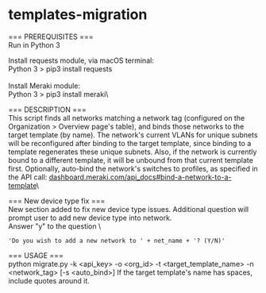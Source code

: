 # templates-migration

=== PREREQUISITES ===\
Run in Python 3

Install requests module, via macOS terminal:\
Python 3 > pip3 install requests\
\
Install Meraki module:\
Python 3 > pip3 install meraki\

=== DESCRIPTION ===\
This script finds all networks matching a network tag (configured on the Organization > Overview page's table), and binds those networks to the target template (by name). The network's current VLANs for unique subnets will be reconfigured after binding to the target template, since binding to a template regenerates these unique subnets. Also, if the network is currently bound to a different template, it will be unbound from that current template first.
Optionally, auto-bind the network's switches to profiles, as specified in the API call: [dashboard.meraki.com/api_docs#bind-a-network-to-a-template](https://dashboard.meraki.com/api_docs#bind-a-network-to-a-template)\

=== New device type fix ===\
New section added to fix new device type issues. Additional question will prompt user to add new device type into network.\
Answer "y" to the question \
```
'Do you wish to add a new network to ' + net_name + '? (Y/N)'
```

=== USAGE ===\
python migrate.py -k <api_key> -o <org_id> -t <target_template_name> -n <network_tag> [-s <auto_bind>]
If the target template's name has spaces, include quotes around it.
